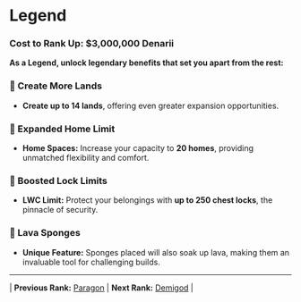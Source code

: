 # Legend

### Cost to Rank Up: $3,000,000 Denarii

**As a Legend, unlock legendary benefits that set you apart from the rest:**

### 🔹 Create More Lands
- **Create up to 14 lands**, offering even greater expansion opportunities.

### 🔹 Expanded Home Limit
- **Home Spaces:** Increase your capacity to **20 homes**, providing unmatched flexibility and comfort.

### 🔹 Boosted Lock Limits
- **LWC Limit:** Protect your belongings with **up to 250 chest locks**, the pinnacle of security.

### 🔹 Lava Sponges
- **Unique Feature:** Sponges placed will also soak up lava, making them an invaluable tool for challenging builds.

---

| **Previous Rank:** [Paragon](./03-paragon.md) | **Next Rank:** [Demigod](./05-demigod.md) |
